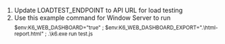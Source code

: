 1. Update LOADTEST_ENDPOINT to API URL for load testing
2. Use this example command for Window Server to run
<sub> $env:K6_WEB_DASHBOARD="true"  ; $env:K6_WEB_DASHBOARD_EXPORT=".\html-report.html"  ; .\k6.exe run test.js </sub>